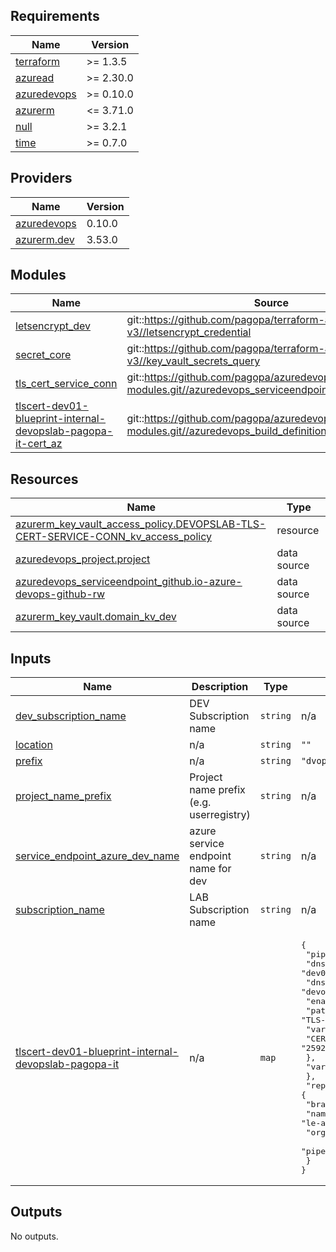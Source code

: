 <!-- markdownlint-disable -->
<!-- BEGINNING OF PRE-COMMIT-TERRAFORM DOCS HOOK -->
## Requirements

| Name | Version |
|------|---------|
| <a name="requirement_terraform"></a> [terraform](#requirement\_terraform) | >= 1.3.5 |
| <a name="requirement_azuread"></a> [azuread](#requirement\_azuread) | >= 2.30.0 |
| <a name="requirement_azuredevops"></a> [azuredevops](#requirement\_azuredevops) | >= 0.10.0 |
| <a name="requirement_azurerm"></a> [azurerm](#requirement\_azurerm) | <= 3.71.0 |
| <a name="requirement_null"></a> [null](#requirement\_null) | >= 3.2.1 |
| <a name="requirement_time"></a> [time](#requirement\_time) | >= 0.7.0 |

## Providers

| Name | Version |
|------|---------|
| <a name="provider_azuredevops"></a> [azuredevops](#provider\_azuredevops) | 0.10.0 |
| <a name="provider_azurerm.dev"></a> [azurerm.dev](#provider\_azurerm.dev) | 3.53.0 |

## Modules

| Name | Source | Version |
|------|--------|---------|
| <a name="module_letsencrypt_dev"></a> [letsencrypt\_dev](#module\_letsencrypt\_dev) | git::https://github.com/pagopa/terraform-azurerm-v3//letsencrypt_credential | v7.20.0 |
| <a name="module_secret_core"></a> [secret\_core](#module\_secret\_core) | git::https://github.com/pagopa/terraform-azurerm-v3//key_vault_secrets_query | v7.20.0 |
| <a name="module_tls_cert_service_conn"></a> [tls\_cert\_service\_conn](#module\_tls\_cert\_service\_conn) | git::https://github.com/pagopa/azuredevops-tf-modules.git//azuredevops_serviceendpoint_federated | v4.1.3 |
| <a name="module_tlscert-dev01-blueprint-internal-devopslab-pagopa-it-cert_az"></a> [tlscert-dev01-blueprint-internal-devopslab-pagopa-it-cert\_az](#module\_tlscert-dev01-blueprint-internal-devopslab-pagopa-it-cert\_az) | git::https://github.com/pagopa/azuredevops-tf-modules.git//azuredevops_build_definition_tls_cert_federated | v4.1.3 |

## Resources

| Name | Type |
|------|------|
| [azurerm_key_vault_access_policy.DEVOPSLAB-TLS-CERT-SERVICE-CONN_kv_access_policy](https://registry.terraform.io/providers/hashicorp/azurerm/latest/docs/resources/key_vault_access_policy) | resource |
| [azuredevops_project.project](https://registry.terraform.io/providers/microsoft/azuredevops/latest/docs/data-sources/project) | data source |
| [azuredevops_serviceendpoint_github.io-azure-devops-github-rw](https://registry.terraform.io/providers/microsoft/azuredevops/latest/docs/data-sources/serviceendpoint_github) | data source |
| [azurerm_key_vault.domain_kv_dev](https://registry.terraform.io/providers/hashicorp/azurerm/latest/docs/data-sources/key_vault) | data source |

## Inputs

| Name | Description | Type | Default | Required |
|------|-------------|------|---------|:--------:|
| <a name="input_dev_subscription_name"></a> [dev\_subscription\_name](#input\_dev\_subscription\_name) | DEV Subscription name | `string` | n/a | yes |
| <a name="input_location"></a> [location](#input\_location) | n/a | `string` | `""` | no |
| <a name="input_prefix"></a> [prefix](#input\_prefix) | n/a | `string` | `"dvopla"` | no |
| <a name="input_project_name_prefix"></a> [project\_name\_prefix](#input\_project\_name\_prefix) | Project name prefix (e.g. userregistry) | `string` | n/a | yes |
| <a name="input_service_endpoint_azure_dev_name"></a> [service\_endpoint\_azure\_dev\_name](#input\_service\_endpoint\_azure\_dev\_name) | azure service endpoint name for dev | `string` | n/a | yes |
| <a name="input_subscription_name"></a> [subscription\_name](#input\_subscription\_name) | LAB Subscription name | `string` | n/a | yes |
| <a name="input_tlscert-dev01-blueprint-internal-devopslab-pagopa-it"></a> [tlscert-dev01-blueprint-internal-devopslab-pagopa-it](#input\_tlscert-dev01-blueprint-internal-devopslab-pagopa-it) | n/a | `map` | <pre>{<br>  "pipeline": {<br>    "dns_record_name": "dev01.blueprint.internal",<br>    "dns_zone_name": "devopslab.pagopa.it",<br>    "enable_tls_cert": true,<br>    "path": "TLS-Certificates",<br>    "variables": {<br>      "CERT_NAME_EXPIRE_SECONDS": "2592000"<br>    },<br>    "variables_secret": {}<br>  },<br>  "repository": {<br>    "branch_name": "refs/heads/master",<br>    "name": "le-azure-acme-tiny",<br>    "organization": "pagopa",<br>    "pipelines_path": "."<br>  }<br>}</pre> | no |

## Outputs

No outputs.
<!-- END OF PRE-COMMIT-TERRAFORM DOCS HOOK -->
